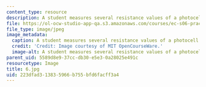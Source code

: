 ```yaml
---
content_type: resource
description: A student measures several resistance values of a photocell.
file: https://ol-ocw-studio-app-qa.s3.amazonaws.com/courses/ec-s06-practical-electronics-fall-2004/223dfad313835966b755bfd6facff3a4_6.jpg
file_type: image/jpeg
image_metadata:
  caption: A student measures several resistance values of a photocell.
  credit: 'Credit: Image courtesy of MIT OpenCourseWare.'
  image-alt: A student measures several resistance values of a photocell.
parent_uid: 5589d8e9-37cc-db30-e5e3-0a28025e491c
resourcetype: Image
title: 6.jpg
uid: 223dfad3-1383-5966-b755-bfd6facff3a4
---
```

